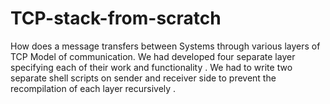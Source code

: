 # TCP-stack-from-scratch
How does a message transfers between Systems through various layers of TCP Model of communication. We had developed four separate layer specifying each of their work and functionality . We had to write two separate shell scripts on sender and receiver side to prevent the recompilation of each layer recursively .
